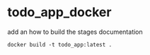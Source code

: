# todo_app_docker
add an how to build the stages documentation
```
docker build -t todo_app:latest . 
```
